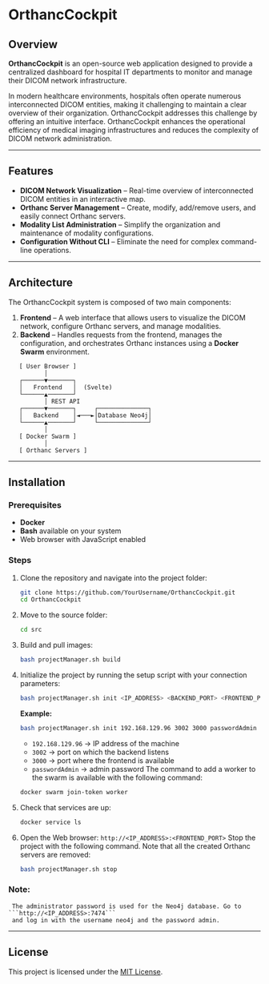 # OrthancCockpit

## Overview

**OrthancCockpit** is an open-source web application designed to provide a centralized dashboard for hospital IT departments to monitor and manage their DICOM network infrastructure.

In modern healthcare environments, hospitals often operate numerous interconnected DICOM entities, making it challenging to maintain a clear overview of their organization. OrthancCockpit addresses this challenge by offering an intuitive interface.
OrthancCockpit enhances the operational efficiency of medical imaging infrastructures and reduces the complexity of DICOM network administration.

---

## Features

- **DICOM Network Visualization** – Real-time overview of interconnected DICOM entities in an interractive map.
- **Orthanc Server Management** – Create, modify, add/remove users, and easily connect Orthanc servers.
- **Modality List Administration** – Simplify the organization and maintenance of modality configurations.
- **Configuration Without CLI** – Eliminate the need for complex command-line operations.

---

## Architecture

The OrthancCockpit system is composed of two main components:

1. **Frontend** – A web interface that allows users to visualize the DICOM network, configure Orthanc servers, and manage modalities.
2. **Backend** – Handles requests from the frontend, manages the configuration, and orchestrates Orthanc instances using a **Docker Swarm** environment.

```
   [ User Browser ]
          │
   ┌──────▼───────┐
   │   Frontend   │  (Svelte)
   └──────▲───────┘
          │ REST API
   ┌──────▼───────┐     ┌──────────────┐
   │   Backend    │◄───►│Database Neo4j│
   └──────▲───────┘     └──────────────┘
          │
   [ Docker Swarm ]
          │
   [ Orthanc Servers ]
```

---

## Installation

### Prerequisites
- **Docker**
- **Bash** available on your system
- Web browser with JavaScript enabled

### Steps
1. Clone the repository and navigate into the project folder:
   ```bash
   git clone https://github.com/YourUsername/OrthancCockpit.git
   cd OrthancCockpit
   ```
2. Move to the source folder:
   ```bash
   cd src
   ```
3. Build and pull images:
   ```bash
   bash projectManager.sh build
   ```
4. Initialize the project by running the setup script with your connection parameters:
   ```bash
   bash projectManager.sh init <IP_ADDRESS> <BACKEND_PORT> <FRONTEND_PORT> <ADMIN_PASSWORD>
   ```
   **Example:**
   ```bash
   bash projectManager.sh init 192.168.129.96 3002 3000 passwordAdmin
   ```
   - ```192.168.129.96``` → IP address of the machine
   - ```3002``` → port on which the backend listens
   - ```3000``` → port where the frontend is available
   - ```passwordAdmin``` → admin password
   The command to add a worker to the swarm is available with the following command:
   ```bash
   docker swarm join-token worker
   ```
5. Check that services are up:
   ```bash
   docker service ls
   ```
6. Open the Web browser:
   ```http://<IP_ADDRESS>:<FRONTEND_PORT>```
Stop the project with the following command. Note that all the created Orthanc servers are removed:
   ```bash
   bash projectManager.sh stop
   ```
### Note: 
     The administrator password is used for the Neo4j database. Go to ```http://<IP_ADDRESS>:7474``` 
     and log in with the username neo4j and the password admin.
---

## License
This project is licensed under the [MIT License](LICENSE).








